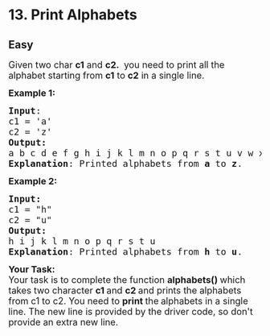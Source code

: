 # 13. Print Alphabets
## Easy 
<div class="problem-statement">
                <p></p><p><span style="font-size:18px">Given two char <strong>c1</strong> and <strong>c2.&nbsp;</strong>&nbsp;you need to print all the alphabet starting from <strong>c1</strong>&nbsp;to <strong>c2</strong> in a single line.</span></p>

<p><span style="font-size:18px"><strong>Example 1:</strong></span> <span style="font-size:18px"><strong> </strong></span></p>

<pre><span style="font-size:18px"><strong>Input</strong>:
c1 = 'a'
c2 = 'z'
<strong>Output:</strong> 
a b c d e f g h i j k l m n o p q r s t u v w x y z
<strong>Explanation</strong>: Printed alphabets from <strong>a </strong>to <strong>z</strong>.
</span></pre>

<p><span style="font-size:18px"><strong>Example 2:</strong></span></p>

<pre><span style="font-size:18px"><strong>Input:</strong>
c1 = "h"
c2 = "u"
<strong>Output:
</strong>h i j k l m n o p q r s t u
<strong>Explanation</strong>: Printed alphabets from <strong>h </strong>to <strong>u</strong>.</span></pre>

<p><span style="font-size:18px"><strong>Your Task:&nbsp;</strong><br>
Your task is to complete the function&nbsp;<strong>alphabets()&nbsp;</strong>which takes two character&nbsp;<strong>c1&nbsp;</strong>and <strong>c2 </strong>and prints the alphabets from c1 to c2.&nbsp;You need to <strong>print </strong>the<strong>&nbsp;</strong>alphabets in a single line. The new line is provided by the driver code, so don't provide an extra new line.</span></p>
 <p></p>
            </div>